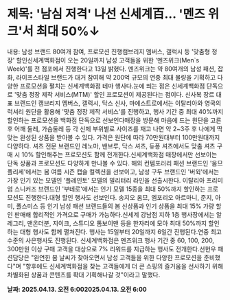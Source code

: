# **제목: '남심 저격' 나선 신세계百… '멘즈 위크'서 최대 50%↓**

  내용: 남성 브랜드 80여개 참여, 프로모션 진행캠브리지 멤버스, 갤럭시 등 '맞춤형 정장' 할인신세계백화점이 오는 20일까지 남성 고객들을 위한 '멘즈위크(Men`s Week)'를 전 점포에서 진행한다고 13일 밝혔다. 멘즈위크는 약 80여개의 남성 패션, 잡화, 라이프스타일 브랜드가 대거 참여해 약 200억 규모의 연중 최대 물량을 기획하고 다양한 프로모션을 펼치는 신세계백화점 테마 행사다.눈에 띄는 점은 신세계백화점 단독으로 '맞춤 정장 제작 서비스(MTM)' 할인 프로모션이 제공된다는 점이다. 신사복 장르 대표 브랜드인 캠브리지 멤버스, 갤럭시, 닥스 신사, 마에스트로에서는 이탈리아와 영국의 럭셔리 원단을 활용해 '맞춤 정장 제작 서비스'를 진행하고, 행사 기간 중 최대 40%까지 할인하는 프로모션을 백화점 단독으로 선보인다매장을 방문해 마음에 드는 원단을 고른 후 어깨 둘레, 가슴둘레 등 각 신체 부위별로 사이즈를 재고 나면 약 2~3주 후 나에게 딱 맞는 완성된 상품을 받아볼 수 있다. 가격은 원단에 따라 70만원대부터 100만원대까지 다양하다. 셔츠 전문 브랜드인 레노마, 밴브루, 닥스 셔츠, 듀퐁 셔츠에서도 맞춤 셔츠 구매 시 10% 할인해주는 프로모션도 함께 전개한다.신세계백화점 매장에서만 선보이는 단독 상품과 프로모션도 다양하게 만나볼 수 있다. 해외 컨템포러리 패션 브랜드인 '옴므플리세'에서는 봄 여름 시즌 캡슐 컬렉션을 선보이고, 남성 구두 브랜드인 '버윅'에서는 가장 인기 있는 모델인 '플레인토' 모델의 밀리터리 라인을 선출시한다. 이탈리아 프리미엄 스니커즈 브랜드인 '부테로'에서는 인기 모델 15종을 최대 50%까지 할인하는 프로모션도 진행한다.대형 할인 행사도 선보인다. 송지오 옴므, 엠포리오 아르마니, 준지, 아미, 폴스미스 등 인기 남성 패션 브랜드들의 봄 신상품과 인기 상품을 최대 15% 가량 할인 판매해 합리적인 가격으로 구매가 가능하다.신세계 강남점 지하 1층 행사장에서는 알레그리, 맨온더분, 지이크, 스튜디오 톰보이맨 등을 한자리에 모아 최대 50%까지 할인하는 대형 행사도 함께 펼쳐진다. 행사는 15일부터 20일까지 6일간 진행된다.연중 최고 수준의 사은행사도 진행된다. 신세계백화점은 멘즈위크 행사 기간 중 60, 100, 200, 300만원 이상 구매 고객을 대상으로 7% 리워드를 지급하는 행사도 전개한다.선현우 패션담당은 "완연한 봄 날씨가 찾아오면서 남성 고객들을 위한 다양한 프로모션을 준비했다"며 "향후에도 신세계백화점을 찾는 고객들에게 더 큰 쇼핑의 즐거움을 선사하기 위해 차별화된 상품과 콘텐츠를 확대 기획해나갈 것"이라고 말했다.

  **날짜: 2025.04.13. 오전 6:002025.04.13. 오전 6:00**